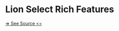 # Lion Select Rich Features

[=> See Source <=](../../../docs/components/inputs/select-rich/features.md)
